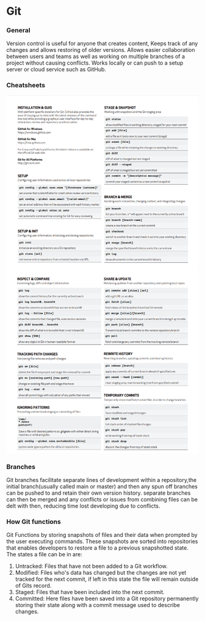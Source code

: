 # Git 
### General
Version control is useful for anyone that creates content, Keeps track of any changes and allows restoring of older versions.
Allows easier collaboration between users and teams as well as working on multiple branches of a project without causing conflicts.
Works locally or can push to a setup server or cloud service such as GitHub.
### Cheatsheets
![](Images/GitCheatsheetPage1.png)
![](Images/GitCheatsheetPage2.png)
### Branches
Git branches facilitate separate lines of development within a repository,the initial branch(usually called main or master) and then any spun off branches can be pushed to and retain their own version history.
separate branches can then be merged and any conflicts or issues from combining files can be delt with then, reducing time lost developing due to conflicts.
### How Git functions
Git Functions by storing snapshots of files and their data when prompted by the user executing commands. These snapshots are sorted into repositories that enables developers to restore a file to a previous snapshotted state. The states a file can be in are:
1. Untracked: Files that have not been added to a Git workflow.
2. Modified: Files who's data has changed but the changes are not yet tracked for the next commit, if left in this state the file will remain outside of Gits record.
3. Staged: Files that have been included into the next commit.
4. Committed: Here files have been saved into a Git repository permanently storing their state along with a commit message used to describe changes.
